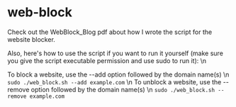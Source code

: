 # web-block
Check out the WebBlock_Blog pdf about how I wrote the script for the website blocker.

Also, here's how to use the script if you want to run it yourself (make sure you give the script executable permission and use sudo to run it): \n

To block a website, use the --add option followed by the domain name(s) \n
```sudo ./web_block.sh --add example.com``` \n
To unblock a website, use the --remove option followed by the domain name(s) \n
```sudo ./web_block.sh --remove example.com```
